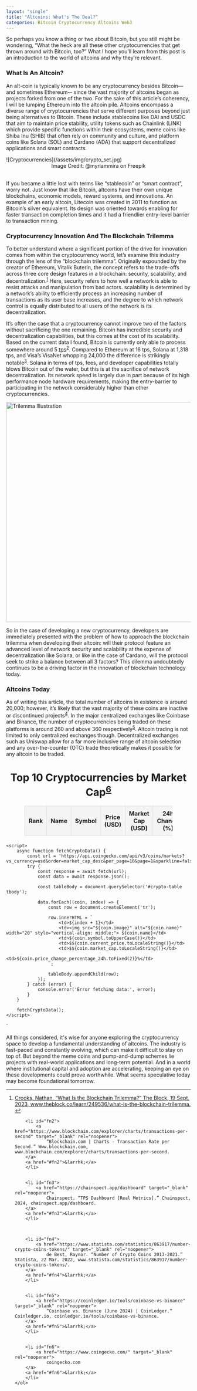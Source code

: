 ```yaml
---
layout: "single"
title: "Altcoins: What's The Deal?"
categories: Bitcoin Cryptocurrency Altcoins Web3
---
```


<p>So perhaps you know a thing or two about Bitcoin, but you still might be wondering, “What the heck are all these other cryptocurrencies that get thrown around with Bitcoin, too?” What I hope you’ll learn from this post is an introduction to the world of altcoins and why they’re relevant.</p>


<div class="intro">
<h3>What Is An Altcoin?</h3>

<p>An alt-coin is typically known to be any cryptocurrency besides Bitcoin—and sometimes Ethereum-- since the vast majority of altcoins began as projects forked from one of the two. For the sake of this article’s coherency, I will be lumping Ethereum into the altcoin pile. Altcoins encompass a diverse range of cryptocurrencies that serve different purposes beyond just being alternatives to Bitcoin. These include stablecoins like DAI and USDC that aim to maintain price stability, utility tokens such as Chainlink (LINK) which provide specific functions within their ecosystems, meme coins like Shiba Inu (SHIB) that often rely on community and culture, and platform coins like Solana (SOL) and Cardano (ADA) that support decentralized applications and smart contracts.</p>
</div>
![Cryptocurrencies](/assets/img/crypto_set.jpg)<center>Image Credit: @myriammira on Freepik</center>

<br>

<p>If you became a little lost with terms like “stablecoin” or “smart contract”, worry not. Just know that like Bitcoin, altcoins have their own unique blockchains, economic models, reward systems, and innovations. An example of an early altcoin, Litecoin was created in 2011 to function as Bitcoin’s silver equivalent. Its design was oriented towards enabling for faster transaction completion times and it had a friendlier entry-level barrier to transaction mining.</p>


<h3>Cryptocurrency Innovation And The Blockchain Trilemma</h3>

<p>To better understand where a significant portion of the drive for innovation comes from within the cryptocurrency world, let’s examine this industry through the lens of the “blockchain trilemma”. Originally expounded by the creator of Ethereum, Vitalik Buterin, the concept refers to the trade-offs across three core design features in a blockchain: security, scalability, and decentralization.<sup><a href="#fn1" id="ref1">1</a></sup> Here, security refers to how well a network is able to resist attacks and manipulation from bad actors. scalability is determined by a network’s ability to efficiently process an increasing number of transactions as its user base increases, and the degree to which network control is equally distributed to all users of the network is its decentralization.</p>

<p>It’s often the case that a cryptocurrency cannot improve two of the factors without sacrificing the one remaining. Bitcoin has incredible security and decentralization capabilities, but this comes at the cost of its scalability. Based on the current data I found, Bitcoin is currently only able to process somewhere around 5 <abbr title="Transactions Per Second">tps</abbr><sup><a href="#fn2" id="ref2">2</a></sup>. Compared to Ethereum at 16 tps, Solana at 1,318 tps, and Visa’s VisaNet whopping 24,000 the difference is strikingly notable<sup><a href="#fn3" id="ref3">3</a></sup>. Solana in terms of tps, fees, and developer capabilities totally blows Bitcoin out of the water, but this is at the sacrifice of network decentralization. Its network speed is largely due in part because of its high performance node hardware requirements, making the entry-barrier to participating in the network considerably higher than other cryptocurrencies.</p>



<img src="/assets/img/trilemma.png" 
        alt="Trilemma Illustration" 
        width="600" 
        height="600" 
        style="display: block; margin: 0 auto" />


<p>So in the case of developing a new cryptocurrency, developers are immediately presented with the problem of how to approach the blockchain trilemma when developing their altcoin: will their protocol feature an advanced level of network security and scalability at the expense of decentralization like Solana, or like in the case of Cardano, will the protocol seek to strike a balance between all 3 factors? This dilemma undoubtedly continues to be a driving factor in the innovation of blockchain technology today.</p>

<h3>Altcoins Today</h3>

<p>As of writing this article, the total number of altcoins in existence is around 20,000; however, it’s likely that the vast majority of these coins are inactive or discontinued projects<sup><a href="#fn4" id="ref4">4</a></sup>. In the major centralized exchanges like Coinbase and Binance, the number of cryptocurrencies being traded on these platforms is around 260 and above 360 respectively<sup><a href="#fn5" id="ref5">5</a></sup>. Altcoin trading is not limited to only centralized exchanges though. Decentralized exchanges such as Uniswap allow for a far more inclusive range of altcoin selection and any over-the-counter (OTC) trade theoretically makes it possible for any altcoin to be traded.</p>


<html lang="en">
<head>
    <meta charset="UTF-8">
    <title>Top 10 Cryptocurrencies by Market Cap</title>
    <style>
        table {
            width: 80%;
            border-collapse: collapse;
            margin: 20px auto;
        }
        th, td {
            padding: 10px;
            border: 1px solid #ddd;
            text-align: center;
        }
        th {
            background-color: #f4f4f4;
        }
    </style>
</head>
<body>
    <h1 style="text-align:center;">Top 10 Cryptocurrencies by Market Cap<sup><a href="#fn6" id="ref6">6</a></sup></h1>
    <table id="crypto-table">
        <thead>
            <tr>
                <th>Rank</th>
                <th>Name</th>
                <th>Symbol</th>
                <th>Price (USD)</th>
                <th>Market Cap (USD)</th>
                <th>24h Change (%)</th>
            </tr>
        </thead>
        <tbody>
            <!-- Data will be inserted here -->
        </tbody>
    </table>

    <script>
        async function fetchCryptoData() {
            const url = 'https://api.coingecko.com/api/v3/coins/markets?vs_currency=usd&order=market_cap_desc&per_page=10&page=1&sparkline=false';
            try {
                const response = await fetch(url);
                const data = await response.json();

                const tableBody = document.querySelector('#crypto-table tbody');

                data.forEach((coin, index) => {
                    const row = document.createElement('tr');

                    row.innerHTML = `
                        <td>${index + 1}</td>
                        <td><img src="${coin.image}" alt="${coin.name}" width="20" style="vertical-align: middle;"> ${coin.name}</td>
                        <td>${coin.symbol.toUpperCase()}</td>
                        <td>$${coin.current_price.toLocaleString()}</td>
                        <td>$${coin.market_cap.toLocaleString()}</td>
                        <td>${coin.price_change_percentage_24h.toFixed(2)}%</td>
                    `;

                    tableBody.appendChild(row);
                });
            } catch (error) {
                console.error('Error fetching data:', error);
            }
        }

        fetchCryptoData();
    </script>
</body>
</html>`

<p>All things considered, it's wise for anyone exploring the cryptocurrency space to develop a fundamental understanding of altcoins. The industry is fast-paced and constantly evolving, which can make it difficult to stay on top of. But beyond the meme coins and pump-and-dump schemes lie projects with real-world applications and long-term potential. And in a world where institutional capital and adoption are accelerating, keeping an eye on these developments could prove worthwhile. What seems speculative today may become foundational tomorrow.</p>



<div class="fn">
	<hr>
	<ol>
		<li id="fn1">
			<a href="https://www.theblock.co/learn/249536/what-is-the-blockchain-trilemma" target="_blank" rel="noopener">
				Crooks, Nathan. “What Is the Blockchain Trilemma?” The Block, 19 Sept. 2023, www.theblock.co/learn/249536/what-is-the-blockchain-trilemma. 
		</a>
		<a href="#fn1">&larrhk;</a>
		</li>
	
	
		<li id="fn2">
			<a href="https://www.blockchain.com/explorer/charts/transactions-per-second" target="_blank" rel="noopener">
				“Blockchain.com | Charts - Transaction Rate per Second.” Www.blockchain.com, www.blockchain.com/explorer/charts/transactions-per-second.
		</a>
		<a href="#fn2">&larrhk;</a>
		</li>
		
		
		<li id="fn3">
			<a href="https://chainspect.app/dashboard" target="_blank" rel="noopener">
				Chainspect. “TPS Dashboard [Real Metrics].” Chainspect, 2024, chainspect.app/dashboard. 
		</a>
		<a href="#fn3">&larrhk;</a>
		</li>
		
		
		
		<li id="fn4">
			<a href="https://www.statista.com/statistics/863917/number-crypto-coins-tokens/" target="_blank" rel="noopener">
				de Best, Raynor. “Number of Crypto Coins 2013-2021.” Statista, 22 Mar. 2022, www.statista.com/statistics/863917/number-crypto-coins-tokens/. 
		</a>
		<a href="#fn4">&larrhk;</a>
		</li>
		
		
		<li id="fn5">
			<a href="https://coinledger.io/tools/coinbase-vs-binance" target="_blank" rel="noopener">
				“Coinbase vs. Binance (June 2024) | CoinLedger.” Coinledger.io, coinledger.io/tools/coinbase-vs-binance. 
		</a>
		<a href="#fn5">&larrhk;</a>
		</li>
		
		
		<li id="fn6">
			<a href="https://www.coingecko.com/" target="_blank" rel="noopener">
				coingecko.com
		</a>
		<a href="#fn6">&larrhk;</a>
		</li>
	</ol>
</div>
